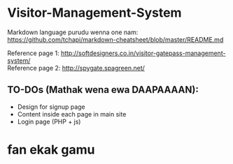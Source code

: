 # Visitor-Management-System

Markdown language purudu wenna one nam: https://github.com/tchapi/markdown-cheatsheet/blob/master/README.md

Reference page 1: http://softdesigners.co.in/visitor-gatepass-management-system/
<br />Reference page 2: http://spygate.spagreen.net/

## TO-DOs (Mathak wena ewa DAAPAAAAN):
* Design for signup page
* Content inside each page in main site
* Login page (PHP + js)
# fan ekak gamu

